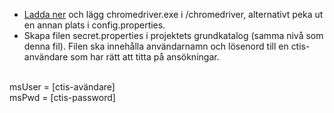 * [Ladda ner](https://chromedriver.chromium.org/downloads) och lägg chromedriver.exe i /chromedriver, alternativt peka ut en annan plats i config.properties.
* Skapa filen secret.properties i projektets grundkatalog (samma nivå som denna fil). 
Filen ska innehålla användarnamn och lösenord till en ctis-användare som har rätt att titta på ansökningar. 
<br>
  msUser = [ctis-avändare]
<br>
  msPwd = [ctis-password]
